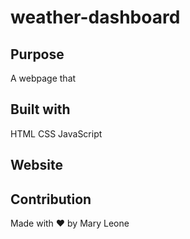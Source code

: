 # weather-dashboard

## Purpose

A webpage that 

## Built with

HTML
CSS
JavaScript

## Website


## Contribution

Made with ❤️ by Mary Leone
